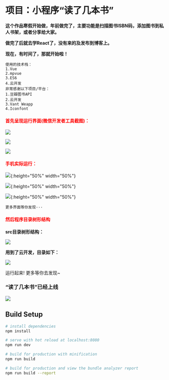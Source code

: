 # 项目：小程序“读了几本书”

**这个作品寒假开始做，年前做完了，主要功能是扫描图书ISBN码，添加图书到私人书架，或者分享给大家。**

**做完了后就去学React了，没有来的及发布到博客上。**

**现在，有时间了，那就开始啦！**

```
使用的技术栈：
1.Vue
2.mpvue
3.ES6
4.云开发
非常感谢以下项目/平台：
1.豆瓣图书API
2.云开发
3.Vant Weapp
4.Iconfont
```

#### <font color=red>首先呈现运行界面(微信开发者工具截图)：</font>



![](https://ws1.sinaimg.cn/large/8660d1bbly1g1cgh0g4fjj20dw0j2q5s.jpg)



![](https://ws1.sinaimg.cn/large/8660d1bbly1g1cgh2d9h7j20dw0j2q41.jpg)



![](https://ws1.sinaimg.cn/large/8660d1bbly1g1cgh4elkaj20dw0j2wf6.jpg)

#### <font color=red>手机实际运行：</font>

![](https://ws1.sinaimg.cn/large/8660d1bbly1g1chojms63j20u01hck5a.jpg){:height="50%" width="50%"}



![](https://ws1.sinaimg.cn/large/8660d1bbly1g1chofz8guj20u01hcjxv.jpg){:height="50%" width="50%"}



![](https://ws1.sinaimg.cn/large/8660d1bbly1g1chodm59kj20u01hcq5s.jpg){:height="50%" width="50%"}

`更多界面等你发现···`



#### <font color=red>然后程序目录树形结构</font>

**src目录树形结构：**

![](https://ws1.sinaimg.cn/large/8660d1bbly1g1cgnoeu16j203m042gld.jpg)



**用到了云开发，目录如下：**

![](https://ws1.sinaimg.cn/large/8660d1bbly1g1cgrt4ha6j208204fwef.jpg)



运行起来! 更多等你去发现~

### 

### “读了几本书”已经上线

![](https://ws1.sinaimg.cn/large/8660d1bbly1g1cham92tjj2076076js9.jpg)



## Build Setup

``` bash
# install dependencies
npm install

# serve with hot reload at localhost:8080
npm run dev

# build for production with minification
npm run build

# build for production and view the bundle analyzer report
npm run build --report
```
